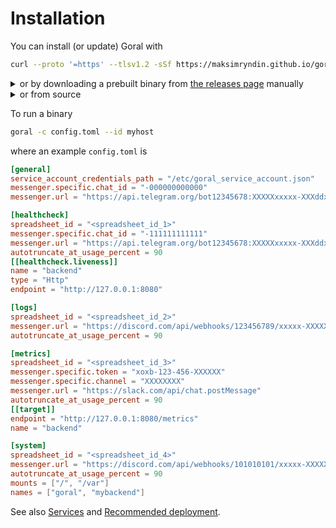 # Installation

You can install (or update) Goral with 

```sh
curl --proto '=https' --tlsv1.2 -sSf https://maksimryndin.github.io/goral/install.sh | sh
```

<details>
  <summary>or by downloading a prebuilt binary from <a href="https://github.com/maksimryndin/goral/releases" target="_blank">the releases page</a> manually
</summary>

```sh
wget https://github.com/maksimryndin/goral/releases/download/0.1.3/goral-0.1.3-x86_64-unknown-linux-gnu.tar.gz
tar -xzf goral-0.1.3-x86_64-unknown-linux-gnu.tar.gz
cd goral-0.1.3-x86_64-unknown-linux-gnu/
shasum -a 256 -c sha256_checksum.txt 
```
</details>

<details>
  <summary>or from source</summary>

```sh
curl --proto '=https' --tlsv1.2 -sSf https://sh.rustup.rs | sh
git clone --depth 1 --branch 0.1.3 https://github.com/maksimryndin/goral
cd goral
RUSTFLAGS='-C target-feature=+crt-static' cargo build --release --target <target triple>
```
</details>

To run a binary
```sh
goral -c config.toml --id myhost
```

where an example `config.toml` is

```toml
[general]
service_account_credentials_path = "/etc/goral_service_account.json"
messenger.specific.chat_id = "-000000000000"
messenger.url = "https://api.telegram.org/bot12345678:XXXXXxxxxx-XXXddxxss-XXX/sendMessage"

[healthcheck]
spreadsheet_id = "<spreadsheet_id_1>"
messenger.specific.chat_id = "-111111111111"
messenger.url = "https://api.telegram.org/bot12345678:XXXXXxxxxx-XXXddxxss-XXX/sendMessage"
autotruncate_at_usage_percent = 90
[[healthcheck.liveness]]
name = "backend"
type = "Http"
endpoint = "http://127.0.0.1:8080"

[logs]
spreadsheet_id = "<spreadsheet_id_2>"
messenger.url = "https://discord.com/api/webhooks/123456789/xxxxx-XXXXX"
autotruncate_at_usage_percent = 90

[metrics]
spreadsheet_id = "<spreadsheet_id_3>"
messenger.specific.token = "xoxb-123-456-XXXXXX"
messenger.specific.channel = "XXXXXXXX"
messenger.url = "https://slack.com/api/chat.postMessage"
autotruncate_at_usage_percent = 90
[[target]]
endpoint = "http://127.0.0.1:8080/metrics"
name = "backend"

[system]
spreadsheet_id = "<spreadsheet_id_4>"
messenger.url = "https://discord.com/api/webhooks/101010101/xxxxx-XXXXX"
autotruncate_at_usage_percent = 90
mounts = ["/", "/var"]
names = ["goral", "mybackend"]
```

See also [Services](./services.md) and [Recommended deployment](./recommended-deployment.md).